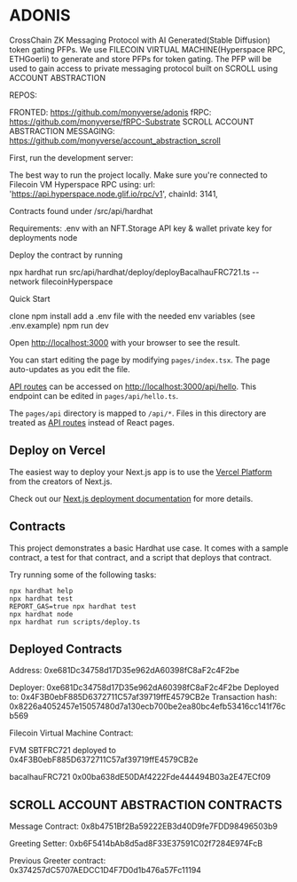 # ADONIS
CrossChain ZK Messaging Protocol with AI Generated(Stable Diffusion) token gating PFPs. We use FILECOIN VIRTUAL MACHINE(Hyperspace RPC, ETHGoerli) to generate and store PFPs for token gating. The PFP will be used to gain access to private messaging protocol built on SCROLL using ACCOUNT ABSTRACTION


REPOS: 

FRONTED: https://github.com/monyverse/adonis 
fRPC: https://github.com/monyverse/fRPC-Substrate
SCROLL ACCOUNT ABSTRACTION MESSAGING: https://github.com/monyverse/account_abstraction_scroll

First, run the development server:

The best way to run the project locally. Make sure you're connected to Filecoin VM Hyperspace RPC using: url: 'https://api.hyperspace.node.glif.io/rpc/v1', chainId: 3141, 

Contracts found under /src/api/hardhat

Requirements: .env with an NFT.Storage API key & wallet private key for deployments node

Deploy the contract by running

npx hardhat run src/api/hardhat/deploy/deployBacalhauFRC721.ts --network filecoinHyperspace 

Quick Start

clone
npm install
add a .env file with the needed env variables (see .env.example)
npm run dev


Open [http://localhost:3000](http://localhost:3000) with your browser to see the result.

You can start editing the page by modifying `pages/index.tsx`. The page auto-updates as you edit the file.

[API routes](https://nextjs.org/docs/api-routes/introduction) can be accessed on [http://localhost:3000/api/hello](http://localhost:3000/api/hello). This endpoint can be edited in `pages/api/hello.ts`.

The `pages/api` directory is mapped to `/api/*`. Files in this directory are treated as [API routes](https://nextjs.org/docs/api-routes/introduction) instead of React pages.

## Deploy on Vercel

The easiest way to deploy your Next.js app is to use the [Vercel Platform](https://vercel.com/new?utm_medium=default-template&filter=next.js&utm_source=create-next-app&utm_campaign=create-next-app-readme) from the creators of Next.js.

Check out our [Next.js deployment documentation](https://nextjs.org/docs/deployment) for more details.

## Contracts
This project demonstrates a basic Hardhat use case. It comes with a sample contract, a test for that contract, and a script that deploys that contract.

Try running some of the following tasks:

```shell
npx hardhat help
npx hardhat test
REPORT_GAS=true npx hardhat test
npx hardhat node
npx hardhat run scripts/deploy.ts
```
## Deployed Contracts

Address: 0xe681Dc34758d17D35e962dA60398fC8aF2c4F2be


Deployer: 0xe681Dc34758d17D35e962dA60398fC8aF2c4F2be
Deployed to: 0x4F3B0ebF885D6372711C57af39719ffE4579CB2e
Transaction hash: 0x8226a4052457e15057480d7a130ecb700be2ea80bc4efb53416cc141f76cb569

Filecoin Virtual Machine Contract:

FVM SBTFRC721 deployed to  0x4F3B0ebF885D6372711C57af39719ffE4579CB2e

bacalhauFRC721 0x00ba638dE50DAf4222Fde444494B03a2E47ECf09

## SCROLL ACCOUNT ABSTRACTION CONTRACTS 

Message Contract: 0x8b4751Bf2Ba59222EB3d40D9fe7FDD98496503b9

Greeting Setter: 0xb6F5414bAb8d5ad8F33E37591C02f7284E974FcB

Previous Greeter contract: 0x374257dC5707AEDCC1D4F7D0d1b476a57Fc11194


